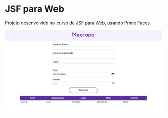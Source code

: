 # JSF para Web

Projeto desenvolvido no curso de JSF para Web, usando Prime Faces


![alt text](https://github.com/JessicaRodriguesdc/Estudo_Java-JSF/blob/master/JSF%20para%20Web/projetoMeetapp.png)
